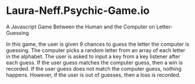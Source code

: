 # Laura-Neff.Psychic-Game.io
A Javascript Game Between the Human and the Computer on Letter-Guessing

In this game, the user is given 9 chances to guess the letter the computer is guessing. The computer picks a random letter from an 
array of each letter in the alphabet. The user is asked to input a key from a key listener after each guess. If the user guess matches
the computer guess, then a win is recorded. If the user guess does not match the computer guess, nothing happens. However, if the user is
out of guesses, then a loss is recorded.
